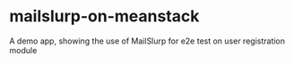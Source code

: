 # mailslurp-on-meanstack
A demo app, showing the use of MailSlurp for e2e test on user registration module
